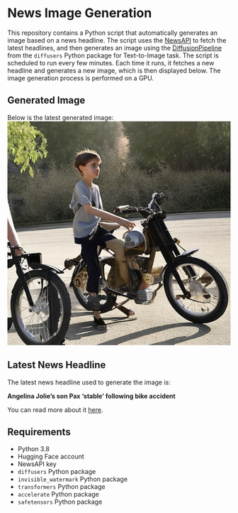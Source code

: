 # News Image Generation
This repository contains a Python script that automatically generates an image based on a news headline. The script uses the [NewsAPI](https://newsapi.org/) to fetch the latest headlines, and then generates an image using the [DiffusionPipeline](https://github.com/huggingface/diffusers) from the `diffusers` Python package for Text-to-Image task.
The script is scheduled to run every few minutes. Each time it runs, it fetches a new headline and generates a new image, which is then displayed below. The image generation process is performed on a GPU.

## Generated Image
Below is the latest generated image:
![Generated Image](image.png)

## Latest News Headline
The latest news headline used to generate the image is:

**Angelina Jolie’s son Pax ‘stable’ following bike accident**

You can read more about it [here](https://news.google.com/rss/articles/CBMilwFBVV95cUxQblUwVWU4UDE4SDRBcHcxZkhVQ2pLZDBndlUzUXpZZE04T0s0djZrQV9WYk9CTThXYjc5SGp0OHFtajMxYWRhbTczNHpTVXJDdnNPU3NKbnpvRldCa1BaZTg0clU1cDU5M3l6N0FGZkt6SkxPVTZwY0xBMEdqbXlLbkNydmM4VTBZWjE2aWxwQ05EbkV2Z3lj0gGOAUFVX3lxTE9HWnhIOXNrbzYzTS1Gd0pHcjk1WkUwMWJWd2JwSVU4YkpmMXNIblJaMFRlaWN6UDVVTVJ3NUVoZ09PSEY4QXhEVUxTR2luVGhCcHZiSlVRaG1ldkhFX0lieXNLOXZXc3M5RHZoX3N0WFpMYXRsUlpxVUo4S1k3NG5YU3lVQXlWOXlmaVR0eGc?oc=5).

## Requirements
- Python 3.8
- Hugging Face account
- NewsAPI key
- `diffusers` Python package
- `invisible_watermark` Python package
- `transformers` Python package
- `accelerate` Python package
- `safetensors` Python package
